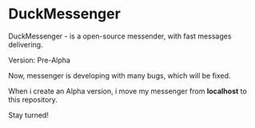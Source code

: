 # DuckMessenger
DuckMessenger - is a open-source messender, with fast messages delivering.

Version: Pre-Alpha

Now, messenger is developing with many bugs, which will be fixed.

When i create an Alpha version, i move my messenger from <b>localhost</b> to this repository.

Stay turned!

